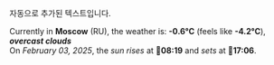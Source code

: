 
자동으로 추가된 텍스트입니다.

<!--START_SECTION:weather:moscow-->
Currently in **Moscow** (RU), the weather is: **-0.6°C** (feels like **-4.2°C**), ***overcast clouds***<br/>
On *February 03, 2025*, the *sun rises* at 🌅**08:19** and *sets* at 🌇**17:06**.
<!--END_SECTION:weather-->
